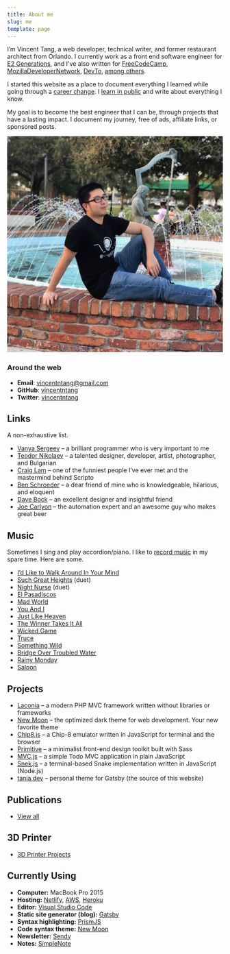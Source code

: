```yaml
---
title: About me
slug: me
template: page
---
```


I’m Vincent Tang, a web developer, technical writer, and former restaurant architect from Orlando. I currently work as a front end software engineer for [E2 Generations](https://www.e2gens.com/), and I've also written for [FreeCodeCamp](https://www.freecodecamp.org/forum/u/Kagerjay/summary), [MozillaDeveloperNetwork](https://developer.mozilla.org/en-US/profiles/Kagerjay), [DevTo](https://dev.to/vincentntang), [among others](/publications).

I started this website as a place to document everything I learned while going through a [career change](https://www.taniarascia.com/how-i-made-a-career-change-into-web-development/). I [learn in public](/learn) and write about everything I know.

My goal is to become the best engineer that I can be, through projects that have a lasting impact. I document my journey, free of ads, affiliate links, or sponsored posts.

![Me](../common/vincentIDGAF.jpg)

### Around the web

- **Email**: [vincentntang@gmail.com](mailto:vincentntangATvincentntangDOTgmail.com)
- **GitHub**: [vincentntang](https://github.com/vincentntang)
- **Twitter**: [vincentntang](https://twitter.com/vincentntang)

## Links

A non-exhaustive list.

- [Vanya Sergeev](https://sergeev.io) – a brilliant programmer who is very important to me
- [Teodor Nikolaev](https://teodor.co/) – a talented designer, developer, artist, photographer, and Bulgarian
- [Craig Lam](http://craiglam.com/) – one of the funniest people I’ve ever met and the mastermind behind Scripto
- [Ben Schroeder](https://benschroeder.com/) – a dear friend of mine who is knowledgeable, hilarious, and eloquent
- [Dave Bock](https://dkbock.com/) – an excellent designer and insightful friend
- [Joe Carlyon](http://qualitytesting.tech/) – the automation expert and an awesome guy who makes great beer

## Music

Sometimes I sing and play accordion/piano. I like to [record music](https://soundcloud.com/ivoryandivory) in my spare time. Here are some.

- [I’d Like to Walk Around In Your Mind](https://soundcloud.com/ivoryandivory/id-like-to-walk-around-in-your-mind)
- [Such Great Heights](https://soundcloud.com/john-termaat/such-great-heights) (duet)
- [Night Nurse](https://soundcloud.com/john-termaat/night-nurse) (duet)
- [El Pasadiscos](https://soundcloud.com/ivoryandivory/el-pasadiscos)
- [Mad World](https://soundcloud.com/ivoryandivory/mad-world)
- [You And I](https://soundcloud.com/ivoryandivory/you-and-i)
- [Just Like Heaven](https://soundcloud.com/ivoryandivory/just-like-heaven)
- [The Winner Takes It All](https://soundcloud.com/ivoryandivory/the-winner-takes-it-all)
- [Wicked Game](https://soundcloud.com/ivoryandivory/wicked-game)
- [Truce](https://soundcloud.com/ivoryandivory/truce)
- [Something Wild](https://soundcloud.com/ivoryandivory/something-wild)
- [Bridge Over Troubled Water](https://soundcloud.com/ivoryandivory/bridge-over-troubled-water)
- [Rainy Monday](https://soundcloud.com/ivoryandivory/rainy-monday)
- [Saloon](https://soundcloud.com/ivoryandivory/saloon)

## Projects

- [Laconia](https://github.com/taniarascia/laconia) – a modern PHP MVC framework written without libraries or frameworks
- [New Moon](https://github.com/taniarascia/new-moon) – the optimized dark theme for web development. Your new favorite theme
- [Chip8.js](https://github.com/taniarascia/chip8) – a Chip-8 emulator written in JavaScript for terminal and the browser
- [Primitive](https://github.com/taniarascia/primitive) – a minimalist front-end design toolkit built with Sass
- [MVC.js](https://github.com/taniarascia/mvc) – a simple Todo MVC application in plain JavaScript
- [Snek.js](https://github.com/taniarascia/snek) – a terminal-based Snake implementation written in JavaScript (Node.js)
- [tania.dev](https://github.com/taniarascia/taniarascia.com) – personal theme for Gatsby (the source of this website)

## Publications

- [View all](/publications)

## 3D Printer

- [3D Printer Projects](https://github.com/taniarascia/3d)

## Currently Using

- **Computer:** MacBook Pro 2015
- **Hosting:** [Netlify](https://netlify.com), [AWS](https://aws.amazon.com), [Heroku](https://heroku.com)
- **Editor:** [Visual Studio Code](https://code.visualstudio.com/)
- **Static site generator (blog):** [Gatsby](https://gatsbyjs.org)
- **Syntax highlighting:** [PrismJS](http://prismjs.com/)
- **Code syntax theme:** [New Moon](https://taniarascia.github.io/new-moon)
- **Newsletter:** [Sendy](https://sendy.co)
- **Notes:** [SimpleNote](https://simplenote.com/)
